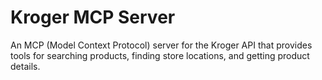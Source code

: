 # Kroger MCP Server

An MCP (Model Context Protocol) server for the Kroger API that provides tools for searching products, finding store locations, and getting product details.
